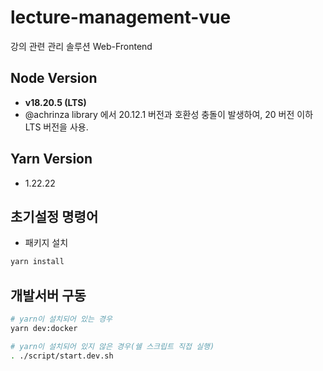 # lecture-management-vue
강의 관련 관리 솔루션 Web-Frontend
## Node Version
- **v18.20.5 (LTS)**
- @achrinza library 에서 20.12.1 버전과 호환성 충돌이 발생하여, 20 버전 이하 LTS 버전을 사용. 

## Yarn Version
- 1.22.22

## 초기설정 명령어
- 패키지 설치
```bash
yarn install
```

## 개발서버 구동
```bash
# yarn이 설치되어 있는 경우
yarn dev:docker
```
```bash
# yarn이 설치되어 있지 않은 경우(쉘 스크립트 직접 실행)
. ./script/start.dev.sh
```

